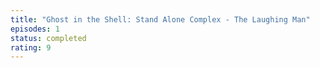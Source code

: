 ```yaml
---
title: "Ghost in the Shell: Stand Alone Complex - The Laughing Man"
episodes: 1
status: completed
rating: 9
---
```

